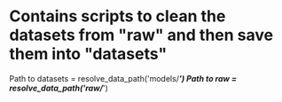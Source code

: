 # Contains scripts to clean the datasets from "raw" and then save them into "datasets"

Path to datasets = resolve_data_path('models/***')
Path to raw = resolve_data_path('raw/***')
